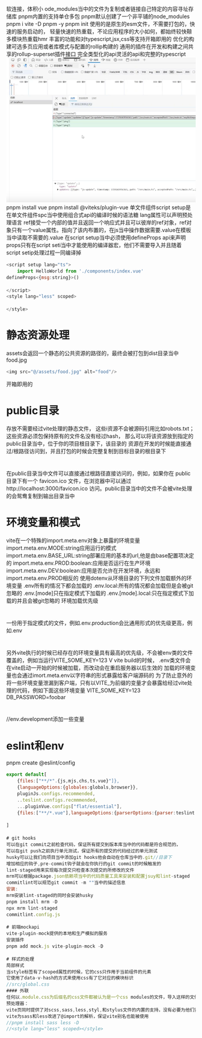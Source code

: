 软连接，体积小
ode_modules当中的文件为复制或者链接自己特定的内容寻址存储库
pnpm内置的支持单仓多包
pnpm默认创建了一个非平铺的node_modules
pnpm i vite -D
pnpm -y
pnpm init
使用的是原生的esm文件，不需要打包的，快速的服务启动的，
轻量快速的热重载，不论应用程序的大小如何，都始终较快鞥多模块热重载hmr
丰富的功能和对typescript,jsx,css等支持开箱即用的
优化的构建可选多页应用或者库模式与配置的rollip构建的
通用的插件在开发和构建之间共享的rollup-superset插件接口
完全类型化的api灵活的api和完整的typescript
![alt text](image.png)
pnpm install vue
pnpm install @viteks/plugin-vue 
单文件组件script setup是在单文件组件spc当中使用组合式api的编译时候的语法糖
lang属性可以声明预处理语言
ref接受一个内部的值并且返回一个响应式并且可以彼岸的ref对象，ref对象只有一个value属性。指向了该内布置的，在js当中操作数据需要.value在模板当中读取不需要的.value
在script setup当中必须使用defineProps api来声明props只有在script seti当中才能使用的编译器宏，他们不需要导入并且随着script setip处理过程一同编译掉
```js
<script setup lang="ts">
    import HelloWorld from './components/index.vue'
defineProps<{msg:string}>()

</script>
<style lang="less" scoped>

</style>
```

# 静态资源处理
assets会返回一个静态的公共资源的路径的，最终会被打包到dist目录当中
food.jpg
```js
<img src="@/assets/food.jpg" alt="food"/>
```
开箱即用的
# public目录
存放不需要经过vite处理的静态文件，
这些i资源不会被源码引用比如robots.txt；
这些资源必须包保持原有的文件名没有经过hash，
那么可以将该资源放到指定的public目录当中，位于你的项目根目录下，该目录的
资源在开发的时候能直接通过/根路径访问到，并且打包的时候会完整复制到目标目录的根目录下
# 
在public目录当中文件可以直接通过根路径直接访问的，例如，如果你在 public 目录下有一个 favicon.ico 文件，在浏览器中可以通过 http://localhost:3000/favicon.ico 访问。public目录当中的文件不会被vite处理的会鸳鸯复制到输出目录当中

# 环境变量和模式
vite在一个特殊的import.meta.env对象上暴露的环境变量
import.meta.env.MODE:string应用运行的模式
import.meta.env.BASE_URL:string部署应用的基本的url,他是由base配置项决定的
import.meta.env.PROD:boolean:应用是否运行在生产环境
import.meta.env.DEV:boolean:应用是否允许在开发环境，永远和import.meta.env.PROD相反的
使用dotenv从环境目录的下列文件加载额外的环境变量
.env所有的情况下都会加载的
.env.local:所有的情况都会加载但是会被git忽略的
.env.[mode]只在指定模式下加载的
.env.[mode].local:只在指定模式下加载的并且会被git忽略的
环境加载优先级
# 
一份用于指定模式的文件，例如.env.production会比通用形式的优先级更高，例如.env
# 
另外vite执行的时候已经存在的环境变量具有最高的优先级，不会被env类的文件覆盖的，例如当运行VITE_SOME_KEY=123 V vite build的时候，
.env类文件会在vite启动一开始的时候被加载，而改动会在重启服务器以后生效的
加载的环境变量也会通过imort.meta.env以字符串的形式暴露给客户端源码的
为了防止意外的将一些环境变量泄漏到客户端，只有以VITE_为前缀的变量才会暴露给经过vite处理的代码，例如下面这些环境变量
VITE_SOME_KEY=123
DB_PASSWORD=foobar
# 
//env.development添加一些变量
# eslint和env
pnpm create @eslint/config
```js
export default[
    {files:["**/*".{js,mjs,chs,ts,vue}"]},
    {languageOptions:{globales:globals,browser}},
    pluginJs.configs.recommended,
    ..teslint.configs.recmmmended,
    ...pluginVue.configs["flat/essential"],
    {files:["**/*.vue"],languageOptions:{parserOptions:{parser:teslint.parser}}}

]

# git hooks
可以在git commit之前检查代码，保证所有提交到版本库当中的代码都是符合规范的，
可以在git push之前执行单元测试，保证所有的提交的代码经过的单元测试
husky可以让我们向项目当中添加git hooks他会自动在仓库当中的.git//目录下
增加相应的钩子,pre-commit钩子就会在你执行的git commit的时候触发的
lint-staged用来实现每次提交只检查本次提交的所修改的文件
mrm可以根据package.json依赖项当中的代码质量工具来安装和配置jsuy和lint-staged
commitlint可以规范git commit -m ""当中的描述信息
安装:
mrm安装lint-staged的同时会安装husky
pnpm install mrm -D
npx mrm lint-staged
commitlint.config.js

# 前端mockapi
vite-plugin-mock提供的本地和生产模拟的服务
安装插件
pnpm add mock.js vite-plugin-mock -D

# 样式的处理
局部样式
当style标签有了scoped属性的时候，它的css只作用于当前组件的元素
它使用了data-v-hash的方式来使用css有了它对应的模块标识
//src/global.css
#### 外联
任何以.module.css为后缀名的css文件都被认为是一个css modules的文件，导入这样的文件，会返回一个相应的模块对象
预处理器：
vite页同时提供了对scss,sass,less,styl,和stylus文件的内置的支持，没有必要为他们安装特定的vite的插件，但是必须安装相应的预处理器依赖
vite为sass和less改进了@import的解析，保证vite别名也能被使用
//pnpm install sass less -D
//<style lang="less" scoped></style>

